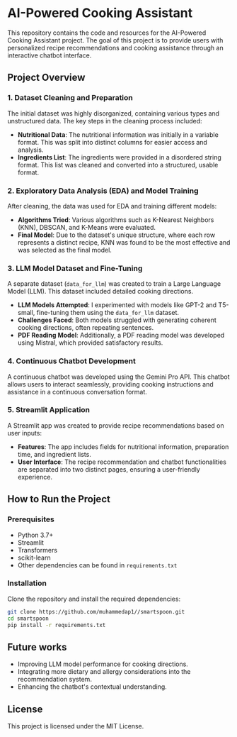 # AI-Powered Cooking Assistant

This repository contains the code and resources for the AI-Powered Cooking Assistant project. The goal of this project is to provide users with personalized recipe recommendations and cooking assistance through an interactive chatbot interface.

## Project Overview

### 1. Dataset Cleaning and Preparation
The initial dataset was highly disorganized, containing various types and unstructured data. The key steps in the cleaning process included:
- **Nutritional Data**: The nutritional information was initially in a variable format. This was split into distinct columns for easier access and analysis.
- **Ingredients List**: The ingredients were provided in a disordered string format. This list was cleaned and converted into a structured, usable format.

### 2. Exploratory Data Analysis (EDA) and Model Training
After cleaning, the data was used for EDA and training different models:
- **Algorithms Tried**: Various algorithms such as K-Nearest Neighbors (KNN), DBSCAN, and K-Means were evaluated.
- **Final Model**: Due to the dataset's unique structure, where each row represents a distinct recipe, KNN was found to be the most effective and was selected as the final model.

### 3. LLM Model Dataset and Fine-Tuning
A separate dataset (`data_for_llm`) was created to train a Large Language Model (LLM). This dataset included detailed cooking directions.
- **LLM Models Attempted**: I experimented with models like GPT-2 and T5-small, fine-tuning them using the `data_for_llm` dataset.
- **Challenges Faced**: Both models struggled with generating coherent cooking directions, often repeating sentences.
- **PDF Reading Model**: Additionally, a PDF reading model was developed using Mistral, which provided satisfactory results.

### 4. Continuous Chatbot Development
A continuous chatbot was developed using the Gemini Pro API. This chatbot allows users to interact seamlessly, providing cooking instructions and assistance in a continuous conversation format.

### 5. Streamlit Application
A Streamlit app was created to provide recipe recommendations based on user inputs:
- **Features**: The app includes fields for nutritional information, preparation time, and ingredient lists.
- **User Interface**: The recipe recommendation and chatbot functionalities are separated into two distinct pages, ensuring a user-friendly experience.

## How to Run the Project

### Prerequisites
- Python 3.7+
- Streamlit
- Transformers
- scikit-learn
- Other dependencies can be found in `requirements.txt`

### Installation
Clone the repository and install the required dependencies:

```bash
git clone https://github.com/muhammedap1//smartspoon.git
cd smartspoon
pip install -r requirements.txt
```


## Future works
- Improving LLM model performance for cooking directions.
- Integrating more dietary and allergy considerations into the recommendation system.
- Enhancing the chatbot's contextual understanding.


## License

This project is licensed under the MIT License.
